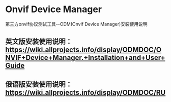 # Onvif Device Manager
第三方onvif协议测试工具--ODM(Onvif Device Manager)安装使用说明

## 英文版安装使用说明：https://wiki.allprojects.info/display/ODMDOC/ONVIF+Device+Manager.+Installation+and+User+Guide
## 俄语版安装使用说明：https://wiki.allprojects.info/display/ODMDOC/RU
